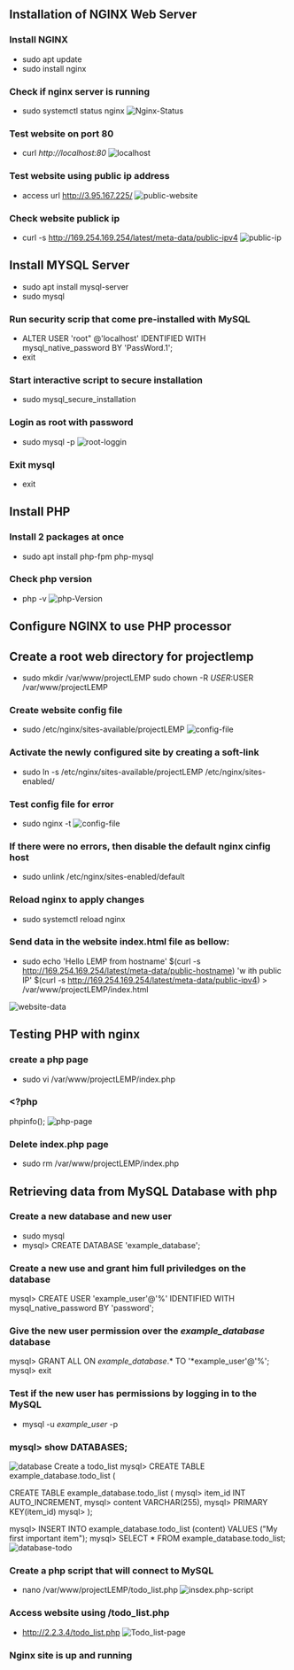 ## Installation of NGINX Web Server
### Install NGINX
* sudo apt update
* sudo install nginx
### Check if nginx server is running
* sudo systemctl status nginx
![Nginx-Status](./images/nginx-status.png)
### Test website on port 80
* curl *http://localhost:80*
![localhost](./images/curl-localhost.png)
### Test website using public ip address
* access url http://3.95.167.225/
![public-website](./images/publick-ip.png)
### Check website publick ip
* curl -s http://169.254.169.254/latest/meta-data/public-ipv4
![public-ip](./images/public-ipv4.png)

## Install MYSQL Server
* sudo apt install mysql-server
* sudo mysql
### Run security scrip that come pre-installed with MySQL
* ALTER USER 'root" @'localhost' IDENTIFIED WITH mysql_native_password BY 'PassWord.1';
* exit
### Start interactive script to secure installation
* sudo mysql_secure_installation
### Login as root with password
* sudo mysql -p
![root-loggin](./images/mysql-root-loggin.png)
### Exit mysql 
* exit

## Install PHP
### Install 2 packages at once
* sudo apt install php-fpm php-mysql
### Check php version
* php -v
![php-Version](./images/php-version.png)


## Configure NGINX to use PHP processor
## Create a root web directory for projectlemp
* sudo mkdir /var/www/projectLEMP
sudo chown -R $USER:$USER /var/www/projectLEMP
### Create website config file
* sudo /etc/nginx/sites-available/projectLEMP
![config-file](./images/nginx-config.png)
### Activate the newly configured site by creating a soft-link
* sudo ln -s /etc/nginx/sites-available/projectLEMP /etc/nginx/sites-enabled/
### Test config file for error
* sudo nginx -t
![config-file](./images/check-syntacts.png)
### If there were no errors, then disable the default nginx cinfig host
* sudo unlink /etc/nginx/sites-enabled/default
### Reload nginx to apply changes
* sudo systemctl reload nginx
### Send data in the website index.html file as bellow:
* sudo echo 'Hello LEMP from hostname' $(curl -s http://169.254.169.254/latest/meta-data/public-hostname) 'w
ith public IP' $(curl -s http://169.254.169.254/latest/meta-data/public-ipv4) > /var/www/projectLEMP/index.html

![website-data](./images/amazon-website.png)

## Testing PHP with nginx
### create a php page
* sudo vi /var/www/projectLEMP/index.php
### <?php
phpinfo();
![php-page](./images/php-page.png)
### Delete index.php page
* sudo rm /var/www/projectLEMP/index.php

## Retrieving data from MySQL Database with php
### Create a new database and new user
* sudo mysql
* mysql> CREATE DATABASE 'example_database';
### Create a new use and grant him full priviledges on the database
mysql> CREATE USER 'example_user'@'%' IDENTIFIED WITH mysql_native_password BY 'password';
### Give the new user permission over the *example_database* database
mysql> GRANT ALL ON *example_database*.* TO '*example_user'@'%';
mysql> exit
### Test if the new user has permissions by logging in to the MySQL
* mysql -u *example_user* -p
### mysql> show DATABASES;
![database](./images/show-database.png)
Create a todo_list
mysql> CREATE TABLE example_database.todo_list (

CREATE TABLE example_database.todo_list (
mysql>     item_id INT AUTO_INCREMENT,
mysql>     content VARCHAR(255),
mysql>     PRIMARY KEY(item_id)
mysql> );

mysql> INSERT INTO example_database.todo_list (content) VALUES ("My first important item");
mysql>  SELECT * FROM example_database.todo_list;
![database-todo](./images/user-permissions-verification.png)

### Create a php script that will connect to MySQL
* nano /var/www/projectLEMP/todo_list.php
![insdex.php-script](./images/todo_list-php.png)
### Access website using /todo_list.php
* http://2.2.3.4/todo_list.php
![Todo_list-page](./images/todo_list-page.png)
### Nginx site is up and running